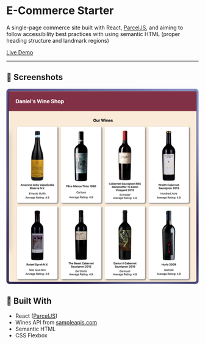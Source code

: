 # E-Commerce Starter

A single-page commerce site built with React, [ParcelJS](https://parceljs.org/), and aiming to follow accessibility best practices with using semantic HTML (proper heading structure and landmark regions)

[Live Demo](https://danielswineshop.netlify.app)

---

## 📸 Screenshots

![Screenshot of E-Commerce Starter app: Daniel's Wine Shop](app-screenshot-1.png)

## 🧰 Built With

- React ([ParcelJS](https://parceljs.org/))
- Wines API from [sampleapis.com](sampleapis.com)
- Semantic HTML
- CSS Flexbox